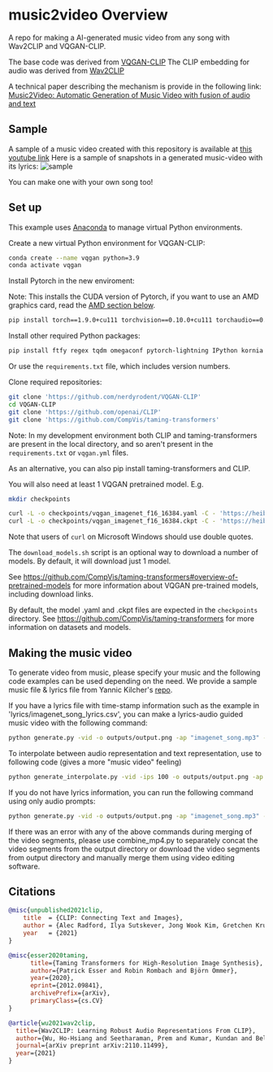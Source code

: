 # music2video Overview

A repo for making a AI-generated music video from any song with Wav2CLIP and VQGAN-CLIP. 

The base code was derived from [VQGAN-CLIP](https://github.com/nerdyrodent/VQGAN-CLIP)
The CLIP embedding for audio was derived from [Wav2CLIP](https://github.com/descriptinc/lyrebird-wav2clip)

A technical paper describing the mechanism is provide in the following link: [Music2Video: Automatic Generation of Music Video with fusion of audio and text](https://arxiv.org/abs/2201.03809)

## Sample

A sample of a music video created with this repository is available at [this youtube link](https://youtu.be/CaS-ruEiUcg)
Here is a sample of snapshots in a generated music-video with its lyrics:
![sample](https://user-images.githubusercontent.com/41067235/146651217-6fee9676-42a6-4359-9c5b-49beef42c6c9.png)

You can make one with your own song too!

## Set up

This example uses [Anaconda](https://www.anaconda.com/products/individual#Downloads) to manage virtual Python environments.

Create a new virtual Python environment for VQGAN-CLIP:

```sh
conda create --name vqgan python=3.9
conda activate vqgan
```

Install Pytorch in the new enviroment:

Note: This installs the CUDA version of Pytorch, if you want to use an AMD graphics card, read the [AMD section below](#using-an-amd-graphics-card).

```sh
pip install torch==1.9.0+cu111 torchvision==0.10.0+cu111 torchaudio==0.9.0 -f https://download.pytorch.org/whl/torch_stable.html
```

Install other required Python packages:

```sh
pip install ftfy regex tqdm omegaconf pytorch-lightning IPython kornia imageio imageio-ffmpeg einops torch_optimizer wav2clip
```

Or use the ```requirements.txt``` file, which includes version numbers.

Clone required repositories:

```sh
git clone 'https://github.com/nerdyrodent/VQGAN-CLIP'
cd VQGAN-CLIP
git clone 'https://github.com/openai/CLIP'
git clone 'https://github.com/CompVis/taming-transformers'
```

Note: In my development environment both CLIP and taming-transformers are present in the local directory, and so aren't present in the `requirements.txt` or `vqgan.yml` files.

As an alternative, you can also pip install taming-transformers and CLIP.

You will also need at least 1 VQGAN pretrained model. E.g.

```sh
mkdir checkpoints

curl -L -o checkpoints/vqgan_imagenet_f16_16384.yaml -C - 'https://heibox.uni-heidelberg.de/d/a7530b09fed84f80a887/files/?p=%2Fconfigs%2Fmodel.yaml&dl=1' #ImageNet 16384
curl -L -o checkpoints/vqgan_imagenet_f16_16384.ckpt -C - 'https://heibox.uni-heidelberg.de/d/a7530b09fed84f80a887/files/?p=%2Fckpts%2Flast.ckpt&dl=1' #ImageNet 16384
```
Note that users of ```curl``` on Microsoft Windows should use double quotes.

The `download_models.sh` script is an optional way to download a number of models. By default, it will download just 1 model.

See <https://github.com/CompVis/taming-transformers#overview-of-pretrained-models> for more information about VQGAN pre-trained models, including download links.

By default, the model .yaml and .ckpt files are expected in the `checkpoints` directory.
See <https://github.com/CompVis/taming-transformers> for more information on datasets and models.

## Making the music video

To generate video from music, please specify your music and the following code examples can be used depending on the need. We provide a sample music file & lyrics file from Yannic Kilcher's [repo](https://github.com/yk/clip_music_video). 

If you have a lyrics file with time-stamp information such as the example in 'lyrics/imagenet_song_lyrics.csv', you can make a lyrics-audio guided music video with the following command:

```sh
python generate.py -vid -o outputs/output.png -ap "imagenet_song.mp3" -lyr "lyrics/imagenet_song_lyrics.csv" -gid 2 -ips 100
```

To interpolate between audio representation and text representation, use to following code (gives a more "music video" feeling) 

```sh
python generate_interpolate.py -vid -ips 100 -o outputs/output.png -ap "imagenet_song.mp3" -lyr "lyrics/imagenet_song_lyrics.csv" -gid 0
```

If you do not have lyrics information, you can run the following command using only audio prompts:

```sh
python generate.py -vid -o outputs/output.png -ap "imagenet_song.mp3" -gid 2 -ips 100
```

If there was an error with any of the above commands during merging of the video segments, please use combine_mp4.py to separately concat the video segments from the output directory or download the video segments from output directory and manually merge them using video editing software.

## Citations

```bibtex
@misc{unpublished2021clip,
    title  = {CLIP: Connecting Text and Images},
    author = {Alec Radford, Ilya Sutskever, Jong Wook Kim, Gretchen Krueger, Sandhini Agarwal},
    year   = {2021}
}
```

```bibtex
@misc{esser2020taming,
      title={Taming Transformers for High-Resolution Image Synthesis}, 
      author={Patrick Esser and Robin Rombach and Björn Ommer},
      year={2020},
      eprint={2012.09841},
      archivePrefix={arXiv},
      primaryClass={cs.CV}
}
```

```bibtex
@article{wu2021wav2clip,
  title={Wav2CLIP: Learning Robust Audio Representations From CLIP},
  author={Wu, Ho-Hsiang and Seetharaman, Prem and Kumar, Kundan and Bello, Juan Pablo},
  journal={arXiv preprint arXiv:2110.11499},
  year={2021}
}
```

